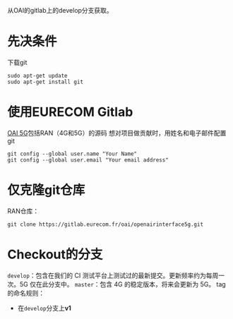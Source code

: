 从OAI的gitlab上的develop分支获取。
# 先决条件
下载git
```shell
sudo apt-get update
sudo apt-get install git
```
# 使用EURECOM Gitlab
[OAI 5G](https://gitlab.eurecom.fr/oai/openairinterface5g.git)包括RAN（4G和5G）的源码
想对项目做贡献时，用姓名和电子邮件配置git
```shell
git config --global user.name "Your Name"
git config --global user.email "Your email address"
```
# 仅克隆git仓库
RAN仓库：
```shell
git clone https://gitlab.eurecom.fr/oai/openairinterface5g.git
```
# Checkout的分支
`develop`：包含在我们的 CI 测试平台上测试过的最新提交。更新频率约为每周一次。5G 仅在此分支中。
`master`：包含 4G 的稳定版本，将来会更新为 5G。
tag的命名规则：
- 在`develop`分支上**v1**